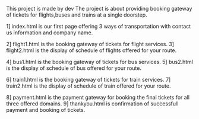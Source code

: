 This project is made by 
dev
The project is about providing booking gateway of tickets for flights,buses and trains at a single doorstep.

1] index.html is our first page offering 3 ways of transportation with contact us information and company name. 

2] flight1.html is the booking gateway of tickets for flight services. 
3] flight2.html is the display of schedule of flights offered for your route.

4] bus1.html is the booking gateway of tickets for bus services.
5] bus2.html is the display of schedule of bus offered for your route.

6] train1.html is the booking gateway of tickets for train services.
7] train2.html is the display of schedule of train offered for your route.

8] payment.html is the payment gateway for booking the final tickets for all three offered domains.
9] thankyou.html is confirmation of successfull payment and booking of tickets.
